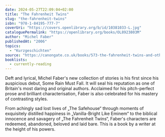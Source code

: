 ```yaml
---
date: 2024-05-27T22:09:04+02:00
title: "The Fahrenheit Twins"
slug: "the-fahrenheit-twins"
isbn: "978-1-84195-777-7"
coverUri: "https://covers.openlibrary.org/b/id/10381033-L.jpg"
cataloguePermalink: "https://openlibrary.org/books/OL8923803M"
author: "Michel Faber"
publishedAt: "2006"
topics:
  - "Kurzgeschichten"
source: "https://canongate.co.uk/books/573-the-fahrenheit-twins-and-other-stories/"
booklists:
  - currently-reading
---
```


Deft and lyrical, Michel Faber's new collection of stories is his first since 
his auspicious debut, Some Rain Must Fall. It will seal his reputation as one of 
Britain's most daring and original authors. Acclaimed for his pitch-perfect prose 
and brilliant characterisation, Faber is also celebrated for his mastery of
contrasting styles.

From achingly sad lost lives of „The Safehouse“ through moments of exquisitely 
distilled happiness in „Vanilla-Bright Like Eminem“ to the biblical innocence 
and savagery of „The Fahrenheit Twins“, Faber's characters are redeemed, 
abandoned, beloved and laid bare. This is a book by a writer at the height of 
his powers.